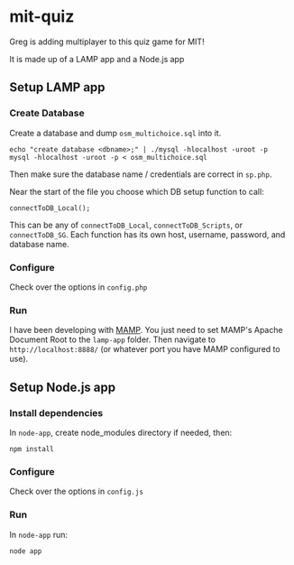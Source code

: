 mit-quiz
========

Greg is adding multiplayer to this quiz game for MIT!

It is made up of a LAMP app and a Node.js app

## Setup LAMP app

### Create Database

Create a database and dump `osm_multichoice.sql` into it.

    echo "create database <dbname>;" | ./mysql -hlocalhost -uroot -p
    mysql -hlocalhost -uroot -p < osm_multichoice.sql

Then make sure the database name / credentials are correct in `sp.php`.

Near the start of the file you choose which DB setup function to call:

    connectToDB_Local();

This can be any of `connectToDB_Local`, `connectToDB_Scripts`, or `connectToDB_SG`. Each function has its own host, username, password, and database name.

### Configure

Check over the options in `config.php`

### Run

I have been developing with [MAMP](http://www.mamp.info/). You just need to set MAMP's Apache Document Root to the `lamp-app` folder. Then navigate to `http://localhost:8888/` (or whatever port you have MAMP configured to use).

## Setup Node.js app

### Install dependencies

In `node-app`, create node_modules directory if needed, then:

    npm install

### Configure

Check over the options in `config.js`

### Run

In `node-app` run:

    node app